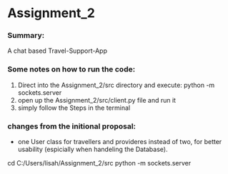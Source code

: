# Assignment_2
### Summary:
A chat based Travel-Support-App


### Some notes on how to run the code:
1. Direct into the Assignment_2/src directory and execute:
python -m sockets.server
2. open up the Assignment_2/src/client.py file and run it
3. simply follow the Steps in the terminal

### changes from the initional proposal:
- one User class for travellers and provideres instead of two, for better usability (espicially when handeling the Database).



cd C:/Users/lisah/Assignment_2/src
python -m sockets.server